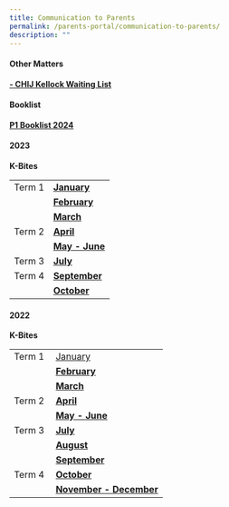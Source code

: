 ```yaml
---
title: Communication to Parents
permalink: /parents-portal/communication-to-parents/
description: ""
---
```

<h4><strong>Other Matters</strong></h4>
<p><strong><a href="https://form.gov.sg/64658736a8a52700122ee49f"> - CHIJ Kellock Waiting List</a>
	</strong></p>
<h4><strong>Booklist</strong></h4>
<p><strong><a target="" href="/files/2023_Files/pone%20booklist.pdf">P1 Booklist 2024</a><br></strong></p>

<h4><strong>2023</strong></h4>
<p><strong>K-Bites</strong></p>
<table>
<tbody>
<tr>
<td>Term 1</td>
	<td><a target="" href="/files/2023_Files/Kbites/Kbites%20Jan%202023.pdf"><strong>January</strong></a></td>
</tr>
	<tr>
<td>&nbsp;</td>
<td><a rel="noopener" target="_blank" href="/files/2023_Files/Kbites/kbites%20feb%202023.pdf"><strong>February</strong></a></td>
</tr>
		<tr>
<td>&nbsp;</td>
<td><a rel="noopener" target="_blank" href="/files/2023_Files/Kbites/kbites%20mar%202023.pdf"><strong>March</strong></a></td>
</tr>
<tr><td>Term 2</td>
<td><a target="" href="/files/2023_Files/Kbites/kbites%20apr%202023.pdf"><strong>April</strong></a></td>
</tr>
	<tr><td>&nbsp;</td><td><a target="" href="/files/2023_Files/Kbites/kbites%20may%20&amp;%20june%202023_updated%20on%2027%20april.pdf"><strong>May - June</strong></a></td>
</tr>
	<tr><td>Term 3</td>
<td><a target="" href="/files/2023_Files/Kbites/kbites%20july%202023_updated%2030%20june.pdf"><strong> July </strong></a></td>
</tr>
		<tr><td>Term 4</td>
<td><a target="" href="/files/2023_Files/Kbites/kbites%20sep%202023_30%20august.pdf"><strong> September </strong></a></td>
</tr>
	<tr>
<td>&nbsp;</td>
<td><a rel="noopener" target="_blank" href="/files/2023_Files/Kbites/kbites%20oct%202023%20updated%20on%2029%20sep.pdf"><strong>October</strong></a></td>
</tr>
</tbody>
</table>

<h4><strong>2022</strong></h4>
<p><strong>K-Bites</strong></p>
<table>
<tbody>
<tr>
<td>Term 1</td>
<td><a target="" href="/files/Kbites%20Jan%202022.pdf">January</a></td>
</tr>
<tr>
<td>&nbsp;</td>
<td><a rel="noopener" target="_blank" href="/files/Kbites%20FEB%202022.pdf"><strong>February</strong></a></td>
</tr>
<tr>
<td>&nbsp;</td>
<td><a target="" href="/files/Kbites%20MAR%202022.pdf"><strong>March</strong></a></td>
</tr>
<tr>
<td>Term 2</td>
<td><a target="" href="/files/Kbites%20APR%202022_updated%20on%2029%20Mar.pdf"><strong>April</strong></a></td>
</tr>
<tr>
<td>&nbsp;</td>
<td><a target="" href="/files/Kbites%20MAY%20%20JUN%202022_updated%20on%2027%20Apr.pdf"><strong>May - June</strong></a></td>
</tr>
<tr>
<td>Term 3</td>
<td><a rel="noopener" target="_blank" href="/files/Kbites%20JUL%202022_updated%20on%2029%20June_FINAL.pdf"><strong>July</strong></a></td>
</tr>
<tr>
<td>&nbsp;</td>
<td><a rel="noopener" target="_blank" href="/files/Kbites%20AUG%202022_updated%20on%2028Jul_FINAL.pdf"><strong>August</strong></a></td>
</tr>
<tr>
<td>&nbsp;</td>
<td><a rel="noopener" target="_blank" href="/files/Kbites%20SEP%202022_updated%20on%2030%20Aug_FINAL.pdf"><strong>September</strong></a></td>
</tr>
<tr>
<td>Term 4&nbsp;</td>
<td><a rel="noopener" target="_blank" href="/files/Kbites%20Oct%202022_updated%20on%2030%20Sep%201.pdf"><strong>October</strong></a></td>
</tr>
<tr>
<td>&nbsp;</td>
<td><a rel="noopener" target="_blank" href="/files/Kbites%20NOVDEC%202022_updated%20on%2028%20Oct%20v2.pdf"><strong>November - December</strong></a></td>
</tr>
</tbody>
</table>